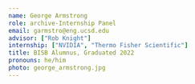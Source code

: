 ```yaml
---
name: George Armstrong
role: archive-Internship Panel
email: garmstro@eng.ucsd.edu
advisor: ["Rob Knight"]
internship: ["NVIDIA", "Thermo Fisher Scientific"]
title: BISB Alumnus, Graduated 2022
pronouns: he/him
photo: george_armstrong.jpg
---
```

